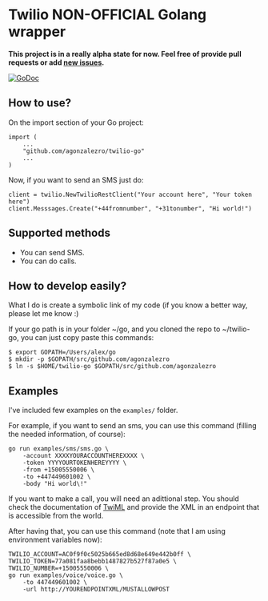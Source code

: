 Twilio NON-OFFICIAL Golang wrapper
==================================

**This project is in a really alpha state for now. Feel free of provide pull requests or add [new issues](https://github.com/agonzalezro/twilio-go/issues).**

[![GoDoc](https://godoc.org/github.com/agonzalezro/twilio-go?status.png)](https://godoc.org/github.com/agonzalezro/twilio-go)

How to use?
-----------

On the import section of your Go project:

    import (
        ...
        "github.com/agonzalezro/twilio-go"
        ...
    )

Now, if you want to send an SMS just do:

    client = twilio.NewTwilioRestClient("Your account here", "Your token here")
    client.Messsages.Create("+44fromnumber", "+31tonumber", "Hi world!")

Supported methods
-----------------

- You can send SMS.
- You can do calls.

How to develop easily?
----------------------

What I do is create a symbolic link of my code (if you know a better way,
please let me know :)

If your go path is in your folder ~/go, and you cloned the repo to ~/twilio-go,
you can just copy paste this commands:

    $ export GOPATH=/Users/alex/go
    $ mkdir -p $GOPATH/src/github.com/agonzalezro
    $ ln -s $HOME/twilio-go $GOPATH/src/github.com/agonzalezro

Examples
--------

I've included few examples on the `examples/` folder.

For example, if you want to send an sms, you can use this command (filling the
needed information, of course):

	go run examples/sms/sms.go \
		-account XXXXYOURACCOUNTHEREXXXX \
		-token YYYYOURTOKENHEREYYYY \
		-from +15005550006 \
		-to +447449601002 \
		-body "Hi world\!"

If you want to make a call, you will need an adittional step. You should check
the documentation of [TwiML](https://www.twilio.com/docs/api/twiml) and provide
the XML in an endpoint that is accessible from the world.

After having that, you can use this command (note that I am using environment
variables now):

	TWILIO_ACCOUNT=AC0f9f0c5025b665ed8d68e649e442b0ff \
	TWILIO_TOKEN=77a081faa8bebb1487827b527f87a0e5 \
	TWILIO_NUMBER=+15005550006 \
	go run examples/voice/voice.go \
		-to 447449601002 \
		-url http://YOURENDPOINTXML/MUSTALLOWPOST
